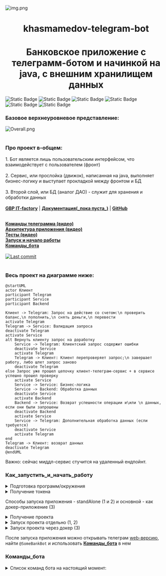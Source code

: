 ![img.png](images/img.png)

<h1 align="center"> khasmamedov-telegram-bot </h1>

<h1 align="center"> Банковское приложение с телеграмм-ботом и начинкой на java, c внешним хранилищем данных</h1>

![Static Badge](https://img.shields.io/badge/Java%20ver.=17-green)
![Static Badge](https://img.shields.io/badge/Spring-blue)
![Static Badge](https://img.shields.io/badge/Spring%20Boot-darkgreen)
![Static Badge](https://img.shields.io/badge/%D0%91%D0%94%3A%20Postgres-purple)
![Static Badge](https://img.shields.io/badge/Tests:Junit%20%2B%20Mockito-red)
![Static Badge](https://img.shields.io/badge/Git-green)

### Базовое верхнеуровневое представление:  
![Overall.png](images/Overall.png)
<br/><br/>

<p align="left">
  <h3> Про проект в-общем: </h3>
  1. Бот является лишь пользовательским интерфейсом, что взаимодействует с пользователем (фронт) </i>
  <br/><br/>
  2. Сервис, или прослойка (движок), написанная на java, выполняет бизнес-логику и выступает прокладкой между фронтом и БД
  <br/><br/>
  3. Второй слой, или БД (аналог ДАО) - служит для хранения и обработки данных
  <br/><br/>
  <b><a href="https://gpb.fut.ru/itfactory/backend?utm_source=gpb&utm_medium=expert&utm_campaign=recommend&utm_content=all">GBP IT-factory</a></b> | <b><a href="">Документация(_пока пуста_)</a></b> | <b><a href="https://github.com/timk01/gpb-factory--front-service">GitHub</a></b>  
  
  <br><b><a href="https://drive.google.com/file/d/14S_0n9yuo8Dy8iYNX1Wuj-FBkEe3cQjU/view?usp=sharing">Команды телеграмма (видео)</a></b>  
  <b><a href="https://drive.google.com/file/d/1mmVy7ehMOOdXLM_ZveQRFHxUR8fLNNKB/view?usp=sharing">Архитектура приложения (видео)</a></b>  
  <b><a href="https://drive.google.com/file/d/1GkWD7x-d57AYHA1jiYYFz48JoO2bzHFG/view?usp=sharing">Тесты (видео)</a></b>   
  <b><a href="#Как_запустить_и_начать_работу">Запуск и начало работы</a></b> <br>
  <b><a href="#Команды_бота">Команды_бота</a></b>
  <br/><br/>
  <a target="_blank" href="https://github.com/timk01/gpb-factory--front-service"><img src="https://img.shields.io/github/last-commit/gpb-it-factory/khasmamedov-telergam-bot?logo=github&color=609966&logoColor=fff" alt="Last commit"/></a>
  <br/><br/>

### Весь проект на диаграмме ниже:
```plantuml
@startUML
actor Клиент
participant Telegram
participant Service
participant Backend

Клиент -> Telegram: Запрос на действие со счетом:\n проверить баланс,\n пополнить,\n снять деньги,\n перевести
activate Telegram
Telegram -> Service: Валидация запроса
deactivate Telegram
activate Service
alt Вернуть клиенту запрос на доработку 
    Service -> Telegram: Клиентский запрос содержит ошибки
    deactivate Service
    activate Telegram
    Telegram -> Клиент: Клиент перепроверяет запрос;\n завершает работу, либо шлет запрос заново
    deactivate Telegram
else Запрос уже прошел цепочку клиент-телеграм-сервис + в сервисе успешно прошел проверку
    activate Service
    Service -> Service: Бизнес-логика
    Service -> Backend: Обработка данных
    deactivate Service
    activate Backend 
    Backend -> Service: Возврат успешности операции и\или \n данных, если они были запрошены
    deactivate Backend 
    activate Service
    Service -> Telegram: Дополнительная обработка данных (если требуется)
    deactivate Service
    activate Telegram
end    
Telegram -> Клиент: возврат данных
deactivate Telegram
@endUML
```
  
Важно: сейчас миддл-сервис стучится на удаленный ендпойнт.  

### Как_запустить_и_начать_работу
<details>
  <summary>Подготовка программ/окружения</summary>

Для локальной установки приложения вам понадобятся [Git](https://git-scm.com/), [Java 21](https://axiomjdk.ru/pages/downloads/), [Gradle](https://gradle.org/), [IDEA](https://www.jetbrains.com/idea/download/)
</details>

<details>
  <summary>Получение токена</summary>

Вам нужен токен (действует как пароль), если его еще нет:    
см. [документацию](https://core.telegram.org/bots/tutorial#obtain-your-bot-token)

</details>

Способы запуска приложения - standAlone (1 и 2) и основной - как докер-приложение (3)

<details>
  <summary>Получение проекта</summary>

* Скачать проект с репозитория выше целиком [перейдя по ссылке на гитхаб](https://github.com/timk01/gpb-factory--front-service)    
  ````code -> download zip````    
  Распаковать архив, добавить в среду разработки как новый проект
* Либо, склонировать его      
  ````git@github.com:gpb-it-factory/khasmamedov-middle-service.git````  
  <span title="_в обоих случаях среда разработки сама подтянет gradle и зависимости_">примечание про зависимости</span>

</details>

<details>
  <summary>Запуск проекта отдельно (1, 2) </summary>

* Собрать проект в готовый к исполнению файл   
  ````gradle build````  (если есть установленный грэдл)
    + ИЛИ же ````.\gradlew build````  (если Windows и грэдла нет)
    + ИЛИ же ````chmod +x gradlew```` ````./gradlew build```` (если Linux и грэдла нет)
* Запустить его с параметрами:  
  ````java -jar ./build/libs/khasmamedov-telegram-bot-0.0.1-SNAPSHOT.jar --bot.token="здесь ваш токен"````  
  <span title="_, где после команды -jar идет путь (полный или относительный) до сборки; обычно это build/libs/_">примечание про пути</span>
* ИЛИ же - запуск проекта "под ключ":  
  ````.\gradlew.bat bootRun --args='--bot.token=<здесь ваш токен>' ```` (Windows)    
  ````./gradlew.bat bootRun --args='--bot.token=<здесь ваш токен>' ```` (Linux)  
  _!ВАЖНО: <> нужно удалять, токен будет в 'НАЗВАНИЕ_ТОКЕНА'_
  <span title="_ctrl+c, чтобы выйти из приложения в общем виде_  
  в последнем случае (Б), на вопрос:  
  ````Завершить выполнение пакетного файла [Y(да)/N(нет)]?```` -> y  ">как выйти из приложения</span>

</details>

<details>
  <summary>Запуск проекта через докер (3) </summary>

* Если у вас еще нет докера, нужно его скачать:  
  [ссылка на докер](https://docs.docker.com/get-docker/)
* Создать в докере image (посмотреть docker -> images в системе)  
  `docker build -t telegram-bot .`  
  <span title="если вы видите ошибку типа `ERROR [build 5/5] RUN ./gradlew build --no-daemon --stacktrace --info`, вам нужно будет запустить `gradle wrapper` и когда она пройдет - перезапустить сборку">возможная ошибка сборки</span>  
* Запустить приложение:
    + В фоновом режиме:  
      `docker run --name telegram-bot -d -e BOT_TOKEN="здесь ваш токен" telegram-bot`  
      _чтобы выйти в этом случае - набрать в терминале: `docker stop telegram-bot`_
    + С отображением результатов работы программы, включая логи и возможные ошибки:
      `docker run --name telegram-bot -it -e bot.token="здесь ваш токен" telegram-bot`  
      <span title="_ctrl+c, чтобы выйти из приложения в данном случае_">выход из приложения</span>
      <span title="_Если вы видите ошибку типа `docker: Error response from daemon: Conflict. The container name "/имя контейнера" is already in use by container "длинное имя". You have to remove (or rename) that container to be able to reuse that name.`,  
      вам потребуется остановить это контейнер перед тем как запускать программу:  
      `docker stop 23a960d080bd5798917cb70c5a33992c3ae2a715a9cd0187822cab80f632973e`
      `docker rm 23a960d080bd5798917cb70c5a33992c3ae2a715a9cd0187822cab80f632973e`_">примечание про ошибки контейнеров</span>

</details>

После запуска приложения можно открывать телеграм [web-версию](https://web.telegram.org), найти `@SomeBankBot`
и использовать <b><a href="#Команды_бота">Команды_бота</a></b> в нем
   

### Команды_бота

<details>
  <summary>Список команд бота на настоящий момент</code>: </summary>

<details>
  <summary>Обычные текстовые команды</summary>

**Здесь сейчас нет команд**, но в дальнейшем возможно наполнение функционалом команд, например `/help` и пр.
* любая не зарегистрированная команда (см. ниже) сейчас выдает -> no such command

</details>

<details>
  <summary>Команды пользователя с полным функционалом</summary>

<details>
  <summary>Регистрация</summary>

1) Создать нового пользователя    
+ Ввести `/register` в ТГ-боте  
- Ответ в случае успеха: `Пользователь создан`        
- Ответ в случае попытки повторной регистрации того же пользователя: `Пользователь уже зарегистрирован: statusCode`       
- Ошибка создания пользователя: `Ошибка при регистрации пользователя: statusCode`  
- Прочие ошибки: `Не могу зарегистрировать, ошибка: детальное описание ошибки` _или_ `Произошла серьезная ошибка: детальное описание ошибки`  
2) Получить пользователя по идентификатору в Telegram  
_пока не реализовано_

</details>

<details>
  <summary>Счета</summary>

1) Открыть новый счёт для пользователя  
+ Ввести `/createaccount` в ТГ-боте
+ Ответ в случае успеха: `Счет создан` (при открытии нового счета на баланс автоматически кладется 5000 рублей)
- Ответ в случае попытки повторной регистрации того же пользователя: `Такой счет у данного пользователя уже есть: statusCode`
- Ошибка создания пользователя: `Ошибка при создании счета: statusCode`
- Прочие ошибки: `Не могу зарегистрировать счет, ошибка` _или_ `Произошла серьезная ошибка во время создания счета: детальное описание ошибки`

- открытие счёта в нашем Мини-банке. В данный момент у клиента может быть только один счёт  
2) Получить счета пользователя  
+ Ввести `/currentbalance` в ТГ-боте  
+ Ответ в случае успеха: `Список счетов пользователя: ` + `список счетов` (сейчас у пользователя 1 счет)  
- Возможный ответ в случае отсутствия счетов: `Нет счетов у пользователя`  
- Ошибка получения: `Не могу получить счета (пустой ответ // не найдено счетов)`  
- Прочие ошибки: `Не могу получить счета, ошибка: ` + `ошибка` (расшифровка) _или_ `Произошла серьезная ошибка во время получения счетов: ` + `ошибка` (расшифровка)  
</details>

</details>

<details>
  <summary>Переводы</summary>

1) Создать перевод со счёта пользователя на счёт другого пользователя  
+ Ввести `/transfer [toTelegramUser] [amount]` в ТГ-боте, где:  
+ `toTelegramUser` - пользователь, на счёт которого совершается перевод, `amount` - сумма перевода.  
_Сумма перевода должна быть положительной и команда должна быть в точности как написано выше_       
+ Ответ в случае успеха: `Перевод успешно выполнен, ID перевода: ` + `transferId` (айди)  
- Возможный ответ в случае наличия ошибки перевода: `Не могу совершить денежный перевод: ` + `currentStatus` (статус ошибки)  
- Прочие ошибки: `Не могу выполнить денежный перевод, ошибка: ` + `responseErrorString` (расшифровка) _или_ `Произошла серьезная ошибка во время выполнения денежного перевода: ` + `ошибка` (расшифровка)     

</details>



</details>

  
<br>


